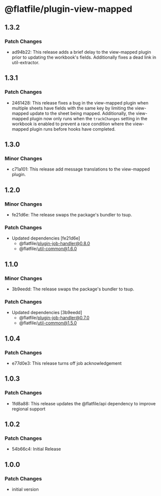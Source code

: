 # @flatfile/plugin-view-mapped

## 1.3.2

### Patch Changes

- ad94b22: This release adds a brief delay to the view-mapped plugin prior to updating the workbook's fields. Additionally fixes a dead link in util-extractor.

## 1.3.1

### Patch Changes

- 2461428: This release fixes a bug in the view-mapped plugin when multiple sheets have fields with the same key by limiting the view-mapped update to the sheet being mapped. Additionally, the view-mapped plugin now only runs when the `trackChanges` setting in the workbook is enabled to prevent a race condition where the view-mapped plugin runs before hooks have completed.

## 1.3.0

### Minor Changes

- c71a101: This release add message translations to the view-mapped plugin.

## 1.2.0

### Minor Changes

- fe21d6e: The release swaps the package's bundler to tsup.

### Patch Changes

- Updated dependencies [fe21d6e]
  - @flatfile/plugin-job-handler@0.8.0
  - @flatfile/util-common@1.6.0

## 1.1.0

### Minor Changes

- 3b9eedd: The release swaps the package's bundler to tsup.

### Patch Changes

- Updated dependencies [3b9eedd]
  - @flatfile/plugin-job-handler@0.7.0
  - @flatfile/util-common@1.5.0

## 1.0.4

### Patch Changes

- e77d0e3: This release turns off job acknowledgement

## 1.0.3

### Patch Changes

- 1fd8a88: This release updates the @flatfile/api dependency to improve regional support

## 1.0.2

### Patch Changes

- 54b66c4: Initial Release

## 1.0.0

### Patch Changes

- initial version
